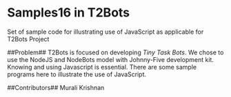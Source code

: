 # Samples16 in T2Bots

Set of sample code for illustrating use of JavaScript as applicable for T2Bots Project

##Problem##
T2Bots is focused on developing *Tiny Task Bots*. We chose to use the NodeJS and NodeBots model with Johnny-Five development kit. Knowing and using Javascript is essential. There are some sample programs here to illustrate the use of JavaScript.


##Contributors##
Murali Krishnan

